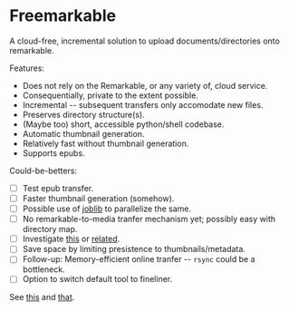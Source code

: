# Freemarkable

A cloud-free, incremental solution to upload documents/directories onto remarkable.

Features:

+ Does not rely on the Remarkable, or any variety of, cloud service.
+ Consequentially, private to the extent possible.
+ Incremental -- subsequent transfers only accomodate new files.
+ Preserves directory structure(s).
+ (Maybe too) short, accessible python/shell codebase.
+ Automatic thumbnail generation.
+ Relatively fast without thumbnail generation.
+ Supports epubs.

Could-be-betters:

+ [ ] Test epub transfer.
+ [ ] Faster thumbnail generation (somehow).
+ [ ] Possible use of [joblib](https://github.com/joblib/joblib) to parallelize the same.
+ [ ] No remarkable-to-media tranfer mechanism yet; possibly easy with directory map.
+ [ ] Investigate [this](https://stackoverflow.com/questions/24058544/speed-up-rsync-with-simultaneous-concurrent-file-transfers) or [related](https://github.com/jbd/msrsync).
+ [ ] Save space by limiting presistence to thumbnails/metadata.
+ [ ] Follow-up: Memory-efficient online tranfer -- `rsync` could be a bottleneck.
+ [ ] Option to switch default tool to fineliner.

See [this](https://remarkablewiki.com/tech/filesystem) and [that](https://github.com/adaerr/reMarkableScripts/blob/master/pdf2remarkable.sh).